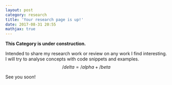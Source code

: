 ```yaml
---
layout: post
category: research
title: 'Your research page is up!'
date: 2017-08-31 20:55
mathjax: true
---
```

**This Category is under construction.**

Intended to share my research work or review on any work I find interesting. I will try to analyse concepts with code snippets and examples.
$$
/delta = /alpha + /beta
$$

See you soon!



